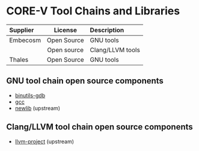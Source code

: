 # CORE-V Tool Chains and Libraries

| Supplier | License | Description |
|:-------- |:-------:|:----------- |
| Embecosm | Open Source | GNU tools |
| | Open source | Clang/LLVM tools |
| Thales | Open Source | GNU tools |

## GNU tool chain open source components

* [binutils-gdb](https://github.com/openhwgroup/corev-binutils-gdb)
* [gcc](https://github.com/openhwgroup/corev-gcc)
* [newlib](https://sourceware.org/git/gitweb.cgi?p=newlib-cygwin.git)
  (upstream)

## Clang/LLVM tool chain open source components

* [llvm-project](https://github.com/llvm/llvm-project)
  (upstream)
